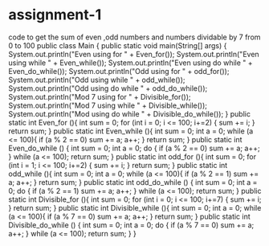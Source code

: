 # assignment-1
 code to get the sum of even ,odd numbers and  numbers dividable by 7 from 0 to 100 
public class Main {
    public static void main(String[] args) {
        System.out.println("Even using for " + Even_for());
        System.out.println("Even using while " + Even_while());
        System.out.println("Even using do while " + Even_do_while());
        System.out.println("Odd using for " + odd_for());
        System.out.println("Odd using while " + odd_while());
        System.out.println("Odd using do while " + odd_do_while());
        System.out.println("Mod 7 using for " + Divisible_for());
        System.out.println("Mod 7 using while " + Divisible_while());
        System.out.println("Mod using do while "  + Divisible_do_while());
    }
    public static int Even_for (){
        int sum = 0;
        for (int i = 0; i <= 100; i+=2) {
            sum += i;
        }
        return sum;
    }
    public static int Even_while (){
        int sum = 0;
        int a = 0;
        while (a <= 100){
            if (a % 2 == 0)
                sum += a;
            a++;
        }
        return sum;
    }
    public static int Even_do_while () {
        int sum = 0;
        int a = 0;
        do {
            if (a % 2 == 0)
                sum += a;
            a++;
        } while (a <= 100);
        return sum;
    }
    public static int odd_for (){
        int sum = 0;
        for (int i = 1; i <= 100; i+=2) {
            sum += i;
        }
        return sum;
    }
    public static int odd_while (){
        int sum = 0;
        int a = 0;
        while (a <= 100){
            if (a % 2 == 1)
                sum += a;
            a++;
        }
        return sum;
    }
    public static int odd_do_while () {
        int sum = 0;
        int a = 0;
        do {
            if (a % 2 == 1)
                sum += a;
            a++;
        } while (a <= 100);
        return sum;
    }
    public static int Divisible_for (){
        int sum = 0;
        for (int i = 0; i <= 100; i+=7) {
            sum += i;
        }
        return sum;
    }
    public static int Divisible_while (){
        int sum = 0;
        int a = 0;
        while (a <= 100){
            if (a % 7 == 0)
                sum += a;
            a++;
        }
        return sum;
    }
    public static int Divisible_do_while () {
        int sum = 0;
        int a = 0;
        do {
            if (a % 7 == 0)
                sum += a;
            a++;
        } while (a <= 100);
        return sum;
    }
}
